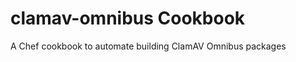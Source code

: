 clamav-omnibus Cookbook
=======================
A Chef cookbook to automate building ClamAV Omnibus packages
